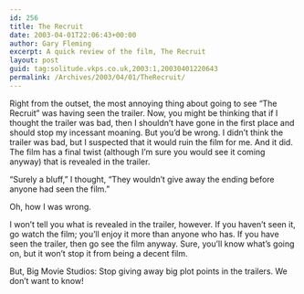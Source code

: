 ```yaml
---
id: 256
title: The Recruit
date: 2003-04-01T22:06:43+00:00
author: Gary Fleming
excerpt: A quick review of the film, The Recruit
layout: post
guid: tag:solitude.vkps.co.uk,2003:1,20030401220643
permalink: /Archives/2003/04/01/TheRecruit/
---
```

Right from the outset, the most annoying thing about going to see &#8220;The Recruit&#8221; was having seen the trailer. Now, you might be thinking that if I thought the trailer was bad, then I shouldn&#8217;t have gone in the first place and should stop my incessant moaning. But you&#8217;d be wrong. I didn&#8217;t think the trailer was bad, but I suspected that it would ruin the film for me. And it did. The film has a final twist (although I&#8217;m sure you would see it coming anyway) that is revealed in the trailer.

&#8220;Surely a bluff,&#8221; I thought, &#8220;They wouldn&#8217;t give away the ending before anyone had seen the film.&#8221;

Oh, how I was wrong.

I won&#8217;t tell you what is revealed in the trailer, however. If you haven&#8217;t seen it, go watch the film; you&#8217;ll enjoy it more than anyone who has. If you have seen the trailer, then go see the film anyway. Sure, you&#8217;ll know what&#8217;s going on, but it won&#8217;t stop it from being a decent film.

But, Big Movie Studios: Stop giving away big plot points in the trailers. We don&#8217;t want to know!